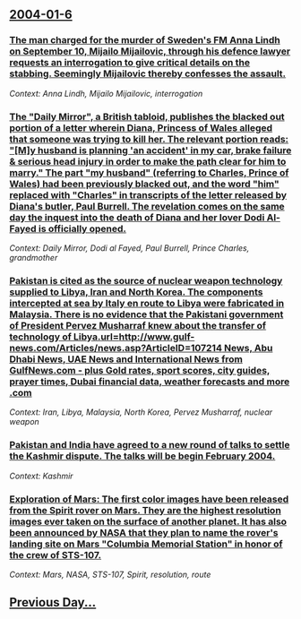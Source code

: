 ## [2004-01-6](/news/2004/01/6/index.md)

### [ The man charged for the murder of Sweden's FM Anna Lindh on September 10, Mijailo Mijailovic, through his defence lawyer requests an interrogation to give critical details on the stabbing. Seemingly Mijailovic thereby confesses the assault.](/news/2004/01/6/the-man-charged-for-the-murder-of-sweden-s-fm-anna-lindh-on-september-10-mijailo-mijailovic-through-his-defence-lawyer-requests-an-interr.md)
_Context: Anna Lindh, Mijailo Mijailovic, interrogation_

### [ The "Daily Mirror", a British tabloid, publishes the blacked out portion of a letter wherein Diana, Princess of Wales alleged that someone was trying to kill her. The relevant portion reads: "[M]y husband is planning 'an accident' in my car, brake failure & serious head injury in order to make the path clear for him to marry." The part "my husband" (referring to Charles, Prince of Wales) had been previously blacked out, and the word "him" replaced with "Charles" in transcripts of the letter released by Diana's butler, Paul Burrell. The revelation comes on the same day the inquest into the death of Diana and her lover Dodi Al-Fayed is officially opened.](/news/2004/01/6/the-daily-mirror-a-british-tabloid-publishes-the-blacked-out-portion-of-a-letter-wherein-diana-princess-of-wales-alleged-that-someone.md)
_Context: Daily Mirror, Dodi al Fayed, Paul Burrell, Prince Charles, grandmother_

### [ Pakistan is cited as the source of nuclear weapon technology supplied to Libya, Iran and North Korea. The components intercepted at sea by Italy en route to Libya were fabricated in Malaysia. There is no evidence that the Pakistani government of President Pervez Musharraf knew about the transfer of technology of Libya.<ref name="gulf-news1">url=http://www.gulf-news.com/Articles/news.asp?ArticleID=107214  News, Abu Dhabi News, UAE News and International News from GulfNews.com - plus Gold rates, sport scores, city guides, prayer times, Dubai financial data, weather forecasts and more .com  ](/news/2004/01/6/pakistan-is-cited-as-the-source-of-nuclear-weapon-technology-supplied-to-libya-iran-and-north-korea-the-components-intercepted-at-sea-by.md)
_Context: Iran, Libya, Malaysia, North Korea, Pervez Musharraf, nuclear weapon_

### [ Pakistan and India have agreed to a new round of talks to settle the Kashmir dispute. The talks will be begin February 2004.<ref name="gulf-news1"/>](/news/2004/01/6/pakistan-and-india-have-agreed-to-a-new-round-of-talks-to-settle-the-kashmir-dispute-the-talks-will-be-begin-february-2004.md)
_Context: Kashmir_

### [ Exploration of Mars: The first color images have been released from the Spirit rover on Mars. They are the highest resolution images ever taken on the surface of another planet. It has also been announced by NASA that they plan to name the rover's landing site on Mars "Columbia Memorial Station" in honor of the crew of STS-107.](/news/2004/01/6/exploration-of-mars-the-first-color-images-have-been-released-from-the-spirit-rover-on-mars-they-are-the-highest-resolution-images-ever-t.md)
_Context: Mars, NASA, STS-107, Spirit, resolution, route_

## [Previous Day...](/news/2004/01/5/index.md)

